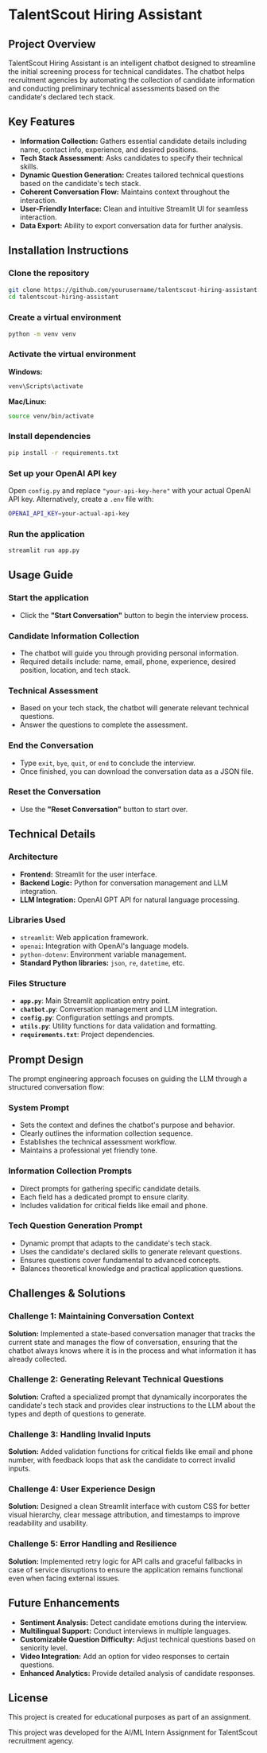 # TalentScout Hiring Assistant

## Project Overview
TalentScout Hiring Assistant is an intelligent chatbot designed to streamline the initial screening process for technical candidates. The chatbot helps recruitment agencies by automating the collection of candidate information and conducting preliminary technical assessments based on the candidate's declared tech stack.

## Key Features
- **Information Collection:** Gathers essential candidate details including name, contact info, experience, and desired positions.
- **Tech Stack Assessment:** Asks candidates to specify their technical skills.
- **Dynamic Question Generation:** Creates tailored technical questions based on the candidate's tech stack.
- **Coherent Conversation Flow:** Maintains context throughout the interaction.
- **User-Friendly Interface:** Clean and intuitive Streamlit UI for seamless interaction.
- **Data Export:** Ability to export conversation data for further analysis.

## Installation Instructions

### Clone the repository
```sh
git clone https://github.com/yourusername/talentscout-hiring-assistant.git
cd talentscout-hiring-assistant
```

### Create a virtual environment
```sh
python -m venv venv
```

### Activate the virtual environment
**Windows:**
```sh
venv\Scripts\activate
```
**Mac/Linux:**
```sh
source venv/bin/activate
```

### Install dependencies
```sh
pip install -r requirements.txt
```

### Set up your OpenAI API key
Open `config.py` and replace `"your-api-key-here"` with your actual OpenAI API key.
Alternatively, create a `.env` file with:
```sh
OPENAI_API_KEY=your-actual-api-key
```

### Run the application
```sh
streamlit run app.py
```

## Usage Guide

### Start the application
- Click the **"Start Conversation"** button to begin the interview process.

### Candidate Information Collection
- The chatbot will guide you through providing personal information.
- Required details include: name, email, phone, experience, desired position, location, and tech stack.

### Technical Assessment
- Based on your tech stack, the chatbot will generate relevant technical questions.
- Answer the questions to complete the assessment.

### End the Conversation
- Type `exit`, `bye`, `quit`, or `end` to conclude the interview.
- Once finished, you can download the conversation data as a JSON file.

### Reset the Conversation
- Use the **"Reset Conversation"** button to start over.

## Technical Details

### Architecture
- **Frontend:** Streamlit for the user interface.
- **Backend Logic:** Python for conversation management and LLM integration.
- **LLM Integration:** OpenAI GPT API for natural language processing.

### Libraries Used
- `streamlit`: Web application framework.
- `openai`: Integration with OpenAI's language models.
- `python-dotenv`: Environment variable management.
- **Standard Python libraries:** `json`, `re`, `datetime`, etc.

### Files Structure
- **`app.py`**: Main Streamlit application entry point.
- **`chatbot.py`**: Conversation management and LLM integration.
- **`config.py`**: Configuration settings and prompts.
- **`utils.py`**: Utility functions for data validation and formatting.
- **`requirements.txt`**: Project dependencies.

## Prompt Design
The prompt engineering approach focuses on guiding the LLM through a structured conversation flow:

### System Prompt
- Sets the context and defines the chatbot's purpose and behavior.
- Clearly outlines the information collection sequence.
- Establishes the technical assessment workflow.
- Maintains a professional yet friendly tone.

### Information Collection Prompts
- Direct prompts for gathering specific candidate details.
- Each field has a dedicated prompt to ensure clarity.
- Includes validation for critical fields like email and phone.

### Tech Question Generation Prompt
- Dynamic prompt that adapts to the candidate's tech stack.
- Uses the candidate's declared skills to generate relevant questions.
- Ensures questions cover fundamental to advanced concepts.
- Balances theoretical knowledge and practical application questions.

## Challenges & Solutions

### Challenge 1: Maintaining Conversation Context
**Solution:** Implemented a state-based conversation manager that tracks the current state and manages the flow of conversation, ensuring that the chatbot always knows where it is in the process and what information it has already collected.

### Challenge 2: Generating Relevant Technical Questions
**Solution:** Crafted a specialized prompt that dynamically incorporates the candidate's tech stack and provides clear instructions to the LLM about the types and depth of questions to generate.

### Challenge 3: Handling Invalid Inputs
**Solution:** Added validation functions for critical fields like email and phone number, with feedback loops that ask the candidate to correct invalid inputs.

### Challenge 4: User Experience Design
**Solution:** Designed a clean Streamlit interface with custom CSS for better visual hierarchy, clear message attribution, and timestamps to improve readability and usability.

### Challenge 5: Error Handling and Resilience
**Solution:** Implemented retry logic for API calls and graceful fallbacks in case of service disruptions to ensure the application remains functional even when facing external issues.

## Future Enhancements
- **Sentiment Analysis:** Detect candidate emotions during the interview.
- **Multilingual Support:** Conduct interviews in multiple languages.
- **Customizable Question Difficulty:** Adjust technical questions based on seniority level.
- **Video Integration:** Add an option for video responses to certain questions.
- **Enhanced Analytics:** Provide detailed analysis of candidate responses.

## License
This project is created for educational purposes as part of an assignment.

This project was developed for the AI/ML Intern Assignment for TalentScout recruitment agency.